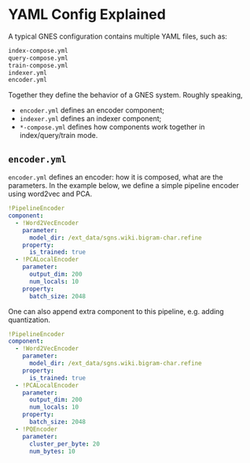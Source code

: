 # YAML Config Explained

A typical GNES configuration contains multiple YAML files, such as:

```bash
index-compose.yml
query-compose.yml
train-compose.yml
indexer.yml
encoder.yml
```

Together they define the behavior of a GNES system. Roughly speaking, 

- `encoder.yml` defines an encoder component;
- `indexer.yml` defines an indexer component;
- `*-compose.yml` defines how components work together in index/query/train mode.

## `encoder.yml`

`encoder.yml` defines an encoder: how it is composed, what are the parameters. In the example below, we define a simple pipeline encoder using word2vec and PCA. 
 
```yaml
!PipelineEncoder
component:
  - !Word2VecEncoder
    parameter:
      model_dir: /ext_data/sgns.wiki.bigram-char.refine
    property:
      is_trained: true
  - !PCALocalEncoder
    parameter:
      output_dim: 200
      num_locals: 10
    property:
      batch_size: 2048
```

One can also append extra component to this pipeline, e.g. adding quantization.

```yaml
!PipelineEncoder
component:
  - !Word2VecEncoder
    parameter:
      model_dir: /ext_data/sgns.wiki.bigram-char.refine
    property:
      is_trained: true
  - !PCALocalEncoder
    parameter:
      output_dim: 200
      num_locals: 10
    property:
      batch_size: 2048
  - !PQEncoder
    parameter:
      cluster_per_byte: 20
      num_bytes: 10

```



